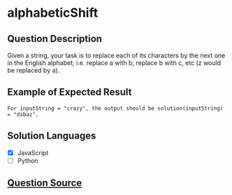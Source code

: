 # alphabeticShift

## Question Description

Given a string, your task is to replace each of its characters by the next one in the English alphabet; i.e. replace a with b, replace b with c, etc (z would be replaced by a).

## Example of Expected Result

```
For inputString = "crazy", the output should be solution(inputString) = "dsbaz".
```

## Solution Languages

- [x] JavaScript
- [ ] Python

## [Question Source](https://app.codesignal.com/arcade/intro/level-6/PWLT8GBrv9xXy4Dui)
